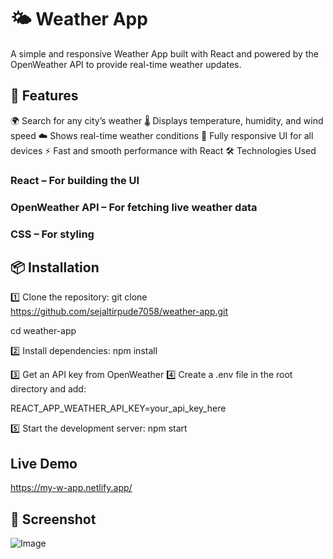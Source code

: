 # 🌤 Weather App
A simple and responsive Weather App built with React and powered by the OpenWeather API to provide real-time weather updates.

## 🚀 Features
🌍 Search for any city’s weather
🌡️ Displays temperature, humidity, and wind speed
☁️ Shows real-time weather conditions
📱 Fully responsive UI for all devices
⚡ Fast and smooth performance with React
🛠️ Technologies Used

### React – For building the UI
### OpenWeather API – For fetching live weather data
### CSS – For styling

## 📦 Installation
1️⃣ Clone the repository:
git clone https://github.com/sejaltirpude7058/weather-app.git

cd weather-app

2️⃣ Install dependencies:
npm install

3️⃣ Get an API key from OpenWeather 
4️⃣ Create a .env file in the root directory and add:

REACT_APP_WEATHER_API_KEY=your_api_key_here

5️⃣ Start the development server:
npm start

## Live Demo
https://my-w-app.netlify.app/

## 📸 Screenshot
![Image](https://github.com/user-attachments/assets/441d5428-9f20-481e-8553-7d66be046e1b)


